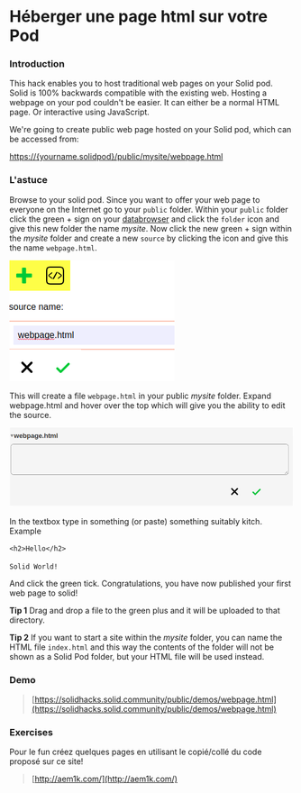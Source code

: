 # Héberger une page html sur votre Pod

### Introduction

This hack enables you to host traditional web pages on your Solid pod.  Solid is 100% backwards compatible with the existing web.  Hosting a webpage on your pod couldn't be easier.  It can either be a normal HTML page.  Or interactive using JavaScript.

We're going to create public web page hosted on your Solid pod, which can be accessed from:

[https://{yourname.solidpod}/public/mysite/webpage.html](https://{yourname.solidpod}/public/mysite/webpage.html)

### L'astuce

Browse to your solid pod. Since you want to offer your web page to everyone on the Internet go to your `public` folder. Within your `public` folder click the green + sign on your [databrowser](https://github.com/solid/userguide) and click the `folder` icon and give this new folder the name _mysite_. Now click the new green + sign within the _mysite_ folder and create a new `source` by clicking the icon and give this the name `webpage.html`.

![Create a webpage with the databrowser](/.gitbook/assets/hacks-webpage.png)

This will create a file `webpage.html` in your public _mysite_ folder. Expand webpage.html and hover over the top which will give you the ability to edit the source.

![Edit webpage source](/.gitbook/assets/hacks-webpage-edit.png)

In the textbox type in something \(or paste\) something suitably kitch. Example

```text
<h2>Hello</h2>

Solid World!
```

And click the green tick. Congratulations, you have now published your first web page to solid!

**Tip 1** Drag and drop a file to the green plus and it will be uploaded to that directory.

**Tip 2** If you want to start a site within the _mysite_ folder, you can name the HTML file `index.html` and this way the contents of the folder will not be shown as a Solid Pod folder, but your HTML file will be used instead.

### Demo

> [https://solidhacks.solid.community/public/demos/webpage.html](https://solidhacks.solid.community/public/demos/webpage.html)

### Exercises

Pour le fun créez quelques pages en utilisant le copié/collé du code proposé sur ce site!

> [http://aem1k.com/](http://aem1k.com/)

###

